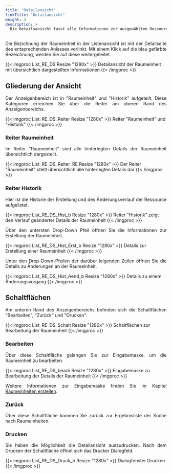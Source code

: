 ```yaml
---
title: "Detailansicht"
linkTitle: "Detailansicht"
weight: 4
description: >
  Die Detailsansicht fasst alle Informationen zur ausgewählten Ressource übersichtlich zusammen.
---
```

<p style="text-align: justify"> Die Bezichnung der Raumeinheit in der Listenansicht ist mit der Detailseite des entsprechenden Anlasses verlinkt. Mit einem Klick auf die blau gefärbte Bezeichnung, werden Sie auf diese weitergeleitet. </p>

{{< imgproc List_RE_DS Resize "1280x" >}}
Detailansicht der Raumeinheit mit übersichtlich dargestellten Informationen
{{< /imgproc >}}

## Gliederung der Ansicht
<p style="text-align: justify"> Der Anzeigenbereich ist in "Raumeinheit" und "Historik" aufgeteilt. Diese Kategorien erreichen Sie über die Reiter am oberen Rand des Anzeigenbereichs. </p>

{{< imgproc List_RE_DS_Reiter Resize "1280x" >}}
Reiter "Raumeinheit" und "Historik" 
{{< /imgproc >}}

### Reiter Raumeinheit
<p style="text-align: justify"> Im Reiter "Raumeinheit" sind alle hinterlegten Details der Raumeinheit übersichtlich dargestellt. </p>

{{< imgproc List_RE_DS_Reiter_RE Resize "1280x" >}}
Der Reiter "Raumeinheit" stellt übersichtlich alle hinterlegten Details dar 
{{< /imgproc >}}

### Reiter Historik
<p style="text-align: justify"> Hier ist die Historie der Erstellung und des Änderungsverlauf der Ressource aufgelistet. </p>

{{< imgproc List_RE_DS_Hist_b Resize "1280x" >}}
Reiter "Historik" zeigt den Verlauf geänderter Details der Raumeinheit 
{{< /imgproc >}}

<p style="text-align: justify"> Über den untersten Drop-Down Pfeil öffnen Sie die Informationen zur Erstellung der Raumeinheit. </p>

{{< imgproc List_RE_DS_Hist_Erst_b Resize "1280x" >}}
Details zur Erstellung einer Raumeinheit 
{{< /imgproc >}}

<p style="text-align: justify"> Unter den Drop-Down-Pfeilen der darüber leigenden Zeilen öffnen Sie die Details zu Änderungen an der Raumeinheit. </p>

{{< imgproc List_RE_DS_Hist_Aend_b Resize "1280x" >}}
Details zu einem Änderungsvorgang 
{{< /imgproc >}}

## Schaltflächen
<p style="text-align: justify"> Am unteren Rand des Anzeigenbereichs befinden sich die Schaltflächen "Bearbeiten", "Zurück" und "Drucken". </p>

{{< imgproc List_RE_DS_Schalt Resize "1280x" >}}
Schaltflächen zur Bearbeitung der Raumeinheit
{{< /imgproc >}}

### Bearbeiten
<p style="text-align: justify"> Über diese Schaltfläche gelangen Sie zur Eingabemaske, um die Raumeinheit zu bearbeiten. </p>

{{< imgproc List_RE_DS_bearb Resize "1280x" >}}
Eingabemaske zu Bearbeitung der Details der Raumeinheit
{{< /imgproc >}}

<p style="text-align: justify"> Weitere Informationen zur Eingabemaske finden Sie im Kapitel <a href="/Einstellungen/Raumeinheiten/#RaumeinheitenErstellen/">Raumeinheiten erstellen</a>. </p>

### Zurück
<p style="text-align: justify"> Über diese Schaltfläche kommen Sie zurück zur Ergebnisliste der Suche nach Raumeinheiten. </p>

### Drucken
<p style="text-align: justify"> Sie haben die Möglichkeit die Detailansicht auszudrucken. Nach dem Drücken der Schaltfläche öffnet sich das Drucker Dialogfeld. </p>

{{< imgproc List_RE_DS_Druck_b Resize "1280x" >}}
Dialogfenster Drucken
{{< /imgproc >}}